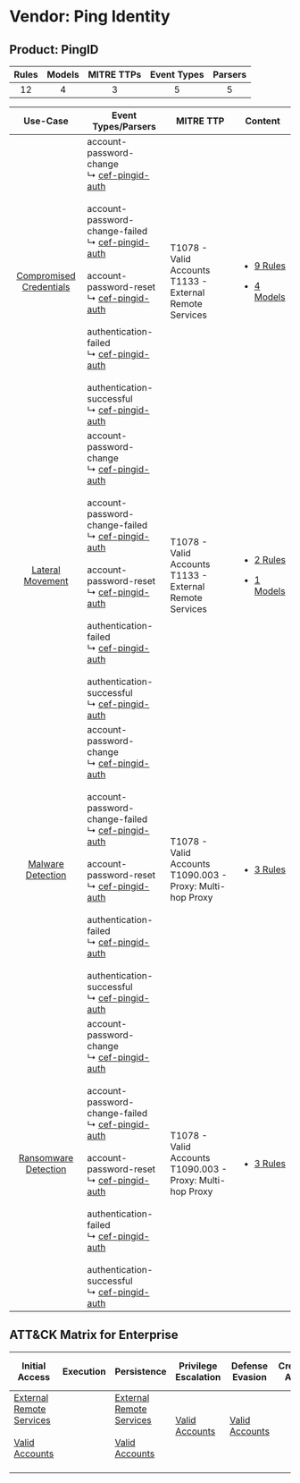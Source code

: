 Vendor: Ping Identity
=====================
Product: PingID
---------------
| Rules | Models | MITRE TTPs | Event Types | Parsers |
|:-----:|:------:|:----------:|:-----------:|:-------:|
|  12   |   4    |     3      |      5      |    5    |

|                                  Use-Case                                  | Event Types/Parsers                                                                                                                                                                                                                                                                                                                                                                                                                                                                                          | MITRE TTP                                                        | Content                                                                                                                 |
|:--------------------------------------------------------------------------:| ------------------------------------------------------------------------------------------------------------------------------------------------------------------------------------------------------------------------------------------------------------------------------------------------------------------------------------------------------------------------------------------------------------------------------------------------------------------------------------------------------------ | ---------------------------------------------------------------- | ----------------------------------------------------------------------------------------------------------------------- |
| [Compromised Credentials](../../../UseCases/uc_compromised_credentials.md) |  account-password-change<br> ↳ [cef-pingid-auth](Parsers/parserContent_cef-pingid-auth.md)<br><br> account-password-change-failed<br> ↳ [cef-pingid-auth](Parsers/parserContent_cef-pingid-auth.md)<br><br> account-password-reset<br> ↳ [cef-pingid-auth](Parsers/parserContent_cef-pingid-auth.md)<br><br> authentication-failed<br> ↳ [cef-pingid-auth](Parsers/parserContent_cef-pingid-auth.md)<br><br> authentication-successful<br> ↳ [cef-pingid-auth](Parsers/parserContent_cef-pingid-auth.md)<br> | T1078 - Valid Accounts<br>T1133 - External Remote Services<br>   | [<ul><li>9 Rules</li></ul><ul><li>4 Models</li></ul>](Rules_Models/r_m_ping_identity_pingid_Compromised_Credentials.md) |
|        [Lateral Movement](../../../UseCases/uc_lateral_movement.md)        |  account-password-change<br> ↳ [cef-pingid-auth](Parsers/parserContent_cef-pingid-auth.md)<br><br> account-password-change-failed<br> ↳ [cef-pingid-auth](Parsers/parserContent_cef-pingid-auth.md)<br><br> account-password-reset<br> ↳ [cef-pingid-auth](Parsers/parserContent_cef-pingid-auth.md)<br><br> authentication-failed<br> ↳ [cef-pingid-auth](Parsers/parserContent_cef-pingid-auth.md)<br><br> authentication-successful<br> ↳ [cef-pingid-auth](Parsers/parserContent_cef-pingid-auth.md)<br> | T1078 - Valid Accounts<br>T1133 - External Remote Services<br>   | [<ul><li>2 Rules</li></ul><ul><li>1 Models</li></ul>](Rules_Models/r_m_ping_identity_pingid_Lateral_Movement.md)        |
|       [Malware Detection](../../../UseCases/uc_malware_detection.md)       |  account-password-change<br> ↳ [cef-pingid-auth](Parsers/parserContent_cef-pingid-auth.md)<br><br> account-password-change-failed<br> ↳ [cef-pingid-auth](Parsers/parserContent_cef-pingid-auth.md)<br><br> account-password-reset<br> ↳ [cef-pingid-auth](Parsers/parserContent_cef-pingid-auth.md)<br><br> authentication-failed<br> ↳ [cef-pingid-auth](Parsers/parserContent_cef-pingid-auth.md)<br><br> authentication-successful<br> ↳ [cef-pingid-auth](Parsers/parserContent_cef-pingid-auth.md)<br> | T1078 - Valid Accounts<br>T1090.003 - Proxy: Multi-hop Proxy<br> | [<ul><li>3 Rules</li></ul>](Rules_Models/r_m_ping_identity_pingid_Malware_Detection.md)                                 |
|    [Ransomware Detection](../../../UseCases/uc_ransomware_detection.md)    |  account-password-change<br> ↳ [cef-pingid-auth](Parsers/parserContent_cef-pingid-auth.md)<br><br> account-password-change-failed<br> ↳ [cef-pingid-auth](Parsers/parserContent_cef-pingid-auth.md)<br><br> account-password-reset<br> ↳ [cef-pingid-auth](Parsers/parserContent_cef-pingid-auth.md)<br><br> authentication-failed<br> ↳ [cef-pingid-auth](Parsers/parserContent_cef-pingid-auth.md)<br><br> authentication-successful<br> ↳ [cef-pingid-auth](Parsers/parserContent_cef-pingid-auth.md)<br> | T1078 - Valid Accounts<br>T1090.003 - Proxy: Multi-hop Proxy<br> | [<ul><li>3 Rules</li></ul>](Rules_Models/r_m_ping_identity_pingid_Ransomware_Detection.md)                              |

ATT&CK Matrix for Enterprise
----------------------------
| Initial Access                                                                                                                                   | Execution | Persistence                                                                                                                                      | Privilege Escalation                                                | Defense Evasion                                                     | Credential Access | Discovery | Lateral Movement | Collection | Command and Control                                                                                                                       | Exfiltration | Impact |
| ------------------------------------------------------------------------------------------------------------------------------------------------ | --------- | ------------------------------------------------------------------------------------------------------------------------------------------------ | ------------------------------------------------------------------- | ------------------------------------------------------------------- | ----------------- | --------- | ---------------- | ---------- | ----------------------------------------------------------------------------------------------------------------------------------------- | ------------ | ------ |
| [External Remote Services](https://attack.mitre.org/techniques/T1133)<br><br>[Valid Accounts](https://attack.mitre.org/techniques/T1078)<br><br> |           | [External Remote Services](https://attack.mitre.org/techniques/T1133)<br><br>[Valid Accounts](https://attack.mitre.org/techniques/T1078)<br><br> | [Valid Accounts](https://attack.mitre.org/techniques/T1078)<br><br> | [Valid Accounts](https://attack.mitre.org/techniques/T1078)<br><br> |                   |           |                  |            | [Proxy: Multi-hop Proxy](https://attack.mitre.org/techniques/T1090/003)<br><br>[Proxy](https://attack.mitre.org/techniques/T1090)<br><br> |              |        |